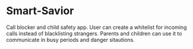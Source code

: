 Smart-Savior
============

Call blocker and child safety app. User can create a whitelist for incoming calls instead of blacklisting strangers. Parents and children can use it to communicate in busy periods and danger sitautions.
